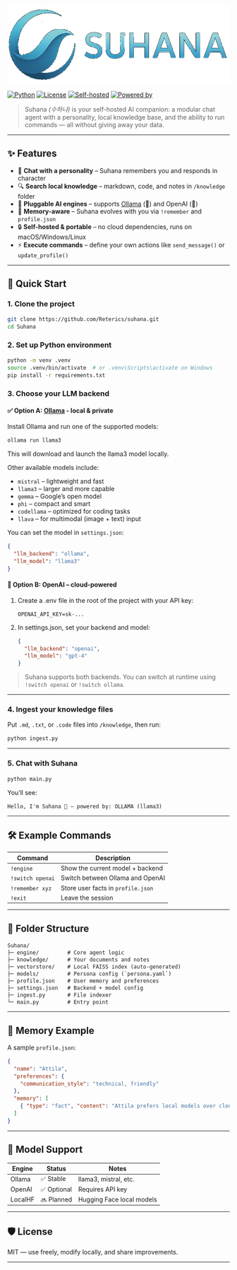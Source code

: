 ![suhana_right.png](assets/logos/suhana_right.png)

[![Python](https://img.shields.io/badge/Python-3.12%2B-blue?logo=python)](https://www.python.org/)
[![License](https://img.shields.io/badge/license-MIT-green.svg)](LICENSE)
[![Self-hosted](https://img.shields.io/badge/self--hosted-yes-brightgreen)]()
[![Powered by](https://img.shields.io/badge/LLM-Ollama%20%7C%20OpenAI-9cf)]()

> Suhana _(수하나)_ is your self-hosted AI companion: a modular chat agent with a personality, local knowledge base, and the ability to run commands — all without giving away your data.

---

## ✨ Features

- 🤖 **Chat with a personality** – Suhana remembers you and responds in character
- 🔍 **Search local knowledge** – markdown, code, and notes in `/knowledge` folder
- 🔄 **Pluggable AI engines** – supports [Ollama](https://ollama.com) (🦙) and OpenAI (🤖)
- 🧠 **Memory-aware** – Suhana evolves with you via `!remember` and `profile.json`
- 🔒 **Self-hosted & portable** – no cloud dependencies, runs on macOS/Windows/Linux
- ⚡ **Execute commands** – define your own actions like `send_message()` or `update_profile()`

---

## 🚀 Quick Start

### 1. Clone the project

```bash
git clone https://github.com/Reterics/suhana.git
cd Suhana
```

### 2. Set up Python environment

```bash
python -m venv .venv
source .venv/bin/activate  # or .venv\Scripts\activate on Windows
pip install -r requirements.txt
```

### 3. Choose your LLM backend

#### ✅ Option A: [Ollama](https://ollama.com) - local & private

Install Ollama and run one of the supported models:

```bash
ollama run llama3
```
This will download and launch the llama3 model locally.

Other available models include:

- `mistral` – lightweight and fast
- `llama3` – larger and more capable
- `gemma` – Google’s open model
- `phi` – compact and smart
- `codellama` – optimized for coding tasks
- `llava` – for multimodal (image + text) input

You can set the model in `settings.json`:

```json
{
  "llm_backend": "ollama",
  "llm_model": "llama3"
}
```

#### 🤖 Option B: OpenAI – cloud-powered

 1. Create a .env file in the root of the project with your API key:
    ```dotenv
    OPENAI_API_KEY=sk-...
    ```
 2. In settings.json, set your backend and model:
    ```json
    {
      "llm_backend": "openai",
      "llm_model": "gpt-4"
    }
    ```
> Suhana supports both backends. You can switch at runtime using `!switch openai` or `!switch ollama`.

---

### 4. Ingest your knowledge files

Put `.md`, `.txt`, or `.code` files into `/knowledge`, then run:

```bash
python ingest.py
```

---

### 5. Chat with Suhana

```bash
python main.py
```

You’ll see:

```
Hello, I'm Suhana 🦙 — powered by: OLLAMA (llama3)
```

---

## 🛠 Example Commands

| Command         | Description                             |
|----------------|-----------------------------------------|
| `!engine`       | Show the current model + backend        |
| `!switch openai`| Switch between Ollama and OpenAI        |
| `!remember xyz` | Store user facts in `profile.json`      |
| `!exit`         | Leave the session                       |

---

## 🧩 Folder Structure

```
Suhana/
├─ engine/         # Core agent logic
├─ knowledge/      # Your documents and notes
├─ vectorstore/    # Local FAISS index (auto-generated)
├─ models/         # Persona config (`persona.yaml`)
├─ profile.json    # User memory and preferences
├─ settings.json   # Backend + model config
├─ ingest.py       # File indexer
└─ main.py         # Entry point
```

---

## 🧠 Memory Example

A sample `profile.json`:

```json
{
  "name": "Attila",
  "preferences": {
    "communication_style": "technical, friendly"
  },
  "memory": [
    { "type": "fact", "content": "Attila prefers local models over cloud ones." }
  ]
}
```

---

## 🧠 Model Support

| Engine   | Status     | Notes                     |
|----------|------------|---------------------------|
| Ollama   | ✅ Stable   | llama3, mistral, etc.     |
| OpenAI   | ✅ Optional | Requires API key          |
| LocalHF  | 🔜 Planned  | Hugging Face local models |

---

## 🛡 License

MIT — use freely, modify locally, and share improvements.

---
